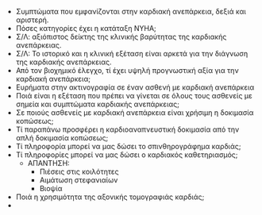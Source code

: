 * Συμπτώματα που εμφανίζονται στην καρδιακή ανεπάρκεια, δεξιά και αριστερή. 
* Πόσες κατηγορίες έχει η κατάταξη NYHA; 
* Σ/Λ: αξιόπιστος δείκτης της κλινικής βαρύτητας της καρδιακής ανεπάρκειας. 
* Σ/Λ: Το ιστορικό και η κλινική εξέταση είναι αρκετά για την διάγνωση της καρδιακής ανεπάρκειας. 
* Από τον βιοχημικό έλεγχο, τί έχει υψηλή προγνωστική αξία για την καρδιακή ανεπάρκεια; 
* Ευρήματα στην ακτινογραφία σε έναν ασθενή με καρδιακή ανεπάρκεια 
* Ποιά είναι η εξέταση που πρέπει να γίνεται σε όλους τους ασθενείς με σημεία και συμπτώματα καρδιακής ανεπάρκειας; 
* Σε ποιούς ασθενείς με καρδιακή ανεπάρκεια είναι χρήσιμη η δοκιμασία κοπώσεως; 
* Τί παραπάνω προσφέρει η καρδιοαναπνευστική δοκιμασία από την απλή δοκιμασία κοπώσεως; 
* Τί πληροφορία μπορεί να μας δώσει το σπινθηρογράφημα καρδιάς; 
* Τί πληροφορίες μπορεί να μας δώσει ο καρδιακός καθετηριασμός; 
	* ΑΠΑΝΤΗΣΗ: 
		* Πιέσεις στις κοιλότητες 
		* Αιμάτωση στεφανιαίων 
		* Βιοψία
* Ποιά η χρησιμότητα της αξονικής τομογραφιάς καρδιάς; 
* 